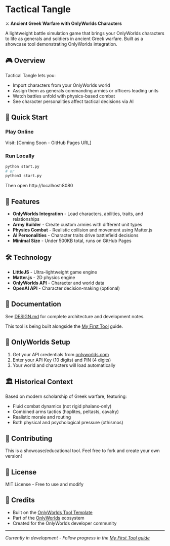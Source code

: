 # Tactical Tangle

⚔️ **Ancient Greek Warfare with OnlyWorlds Characters**

A lightweight battle simulation game that brings your OnlyWorlds characters to life as generals and soldiers in ancient Greek warfare. Built as a showcase tool demonstrating OnlyWorlds integration.

## 🎮 Overview

Tactical Tangle lets you:
- Import characters from your OnlyWorlds world
- Assign them as generals commanding armies or officers leading units
- Watch battles unfold with physics-based combat
- See character personalities affect tactical decisions via AI

## 🚀 Quick Start

### Play Online
Visit: [Coming Soon - GitHub Pages URL]

### Run Locally
```bash
python start.py
# or
python3 start.py
```
Then open http://localhost:8080

## 🎯 Features

- **OnlyWorlds Integration** - Load characters, abilities, traits, and relationships
- **Army Builder** - Create custom armies with different unit types
- **Physics Combat** - Realistic collision and movement using Matter.js
- **AI Personalities** - Character traits drive battlefield decisions
- **Minimal Size** - Under 500KB total, runs on GitHub Pages

## 🛠️ Technology

- **LittleJS** - Ultra-lightweight game engine
- **Matter.js** - 2D physics engine
- **OnlyWorlds API** - Character and world data
- **OpenAI API** - Character decision-making (optional)

## 📖 Documentation

See [DESIGN.md](DESIGN.md) for complete architecture and development notes.

This tool is being built alongside the [My First Tool](https://onlyworlds.github.io/docs/developer-support/my-first-tool.html) guide.

## 🔑 OnlyWorlds Setup

1. Get your API credentials from [onlyworlds.com](https://www.onlyworlds.com)
2. Enter your API Key (10 digits) and PIN (4 digits)
3. Your world and characters will load automatically

## 🏛️ Historical Context

Based on modern scholarship of Greek warfare, featuring:
- Fluid combat dynamics (not rigid phalanx-only)
- Combined arms tactics (hoplites, peltasts, cavalry)
- Realistic morale and routing
- Both physical and psychological pressure (othismos)

## 🤝 Contributing

This is a showcase/educational tool. Feel free to fork and create your own version!

## 📄 License

MIT License - Free to use and modify

## 🙏 Credits

- Built on the [OnlyWorlds Tool Template](https://github.com/OnlyWorlds/tool-template)
- Part of the [OnlyWorlds](https://www.onlyworlds.com) ecosystem
- Created for the OnlyWorlds developer community

---

*Currently in development - Follow progress in the [My First Tool guide](https://onlyworlds.github.io/docs/developer-support/my-first-tool.html)*